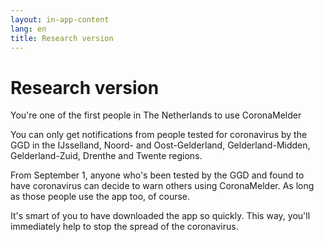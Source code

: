 ```yaml
---
layout: in-app-content
lang: en
title: Research version
---
```


# Research version

<p class="md-block-lead md-text-color-RO-donkerblauw" markdown="1">
    You're one of the first people in The Netherlands to use CoronaMelder
</p>

You can only get notifications from people tested for coronavirus by the GGD in the IJsselland, Noord- and Oost-Gelderland, Gelderland-Midden, Gelderland-Zuid, Drenthe and Twente regions.

From September 1, anyone who's been tested by the GGD and found to have coronavirus can decide to warn others using CoronaMelder. As long as those people use the app too, of course. 

It's smart of you to have downloaded the app so quickly. This way, you'll immediately help to stop the spread of the coronavirus.
